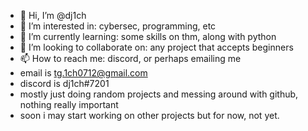 - 👋 Hi, I’m @dj1ch
- 👀 I’m interested in: cybersec, programming, etc
- 🌱 I’m currently learning: some skills on thm, along with python
- 💞️ I’m looking to collaborate on: any project that accepts beginners
- 📫 How to reach me: discord, or perhaps emailing me
- email is tg.1ch0712@gmail.com
- discord is dj1ch#7201
- mostly just doing random projects and messing around with github, nothing really important
- soon i may start working on other projects but for now, not yet. 

<!---
dj1ch/dj1ch is a ✨ special ✨ repository because its `README.md` (this file) appears on your GitHub profile.
You can click the Preview link to take a look at your changes.
--->
